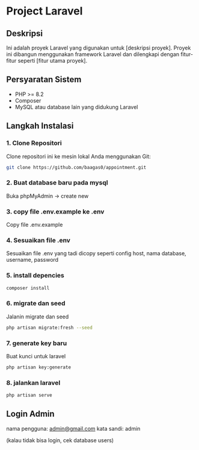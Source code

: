 # Project Laravel

## Deskripsi
Ini adalah proyek Laravel yang digunakan untuk [deskripsi proyek]. Proyek ini dibangun menggunakan framework Laravel dan dilengkapi dengan fitur-fitur seperti [fitur utama proyek].

## Persyaratan Sistem
- PHP >= 8.2
- Composer
- MySQL atau database lain yang didukung Laravel

## Langkah Instalasi

### 1. Clone Repositori
Clone repositori ini ke mesin lokal Anda menggunakan Git:
```bash
git clone https://github.com/baagas0/appointment.git
```

### 2. Buat database baru pada mysql
Buka phpMyAdmin -> create new

### 3. copy file .env.example ke .env
Copy file .env.example

### 4. Sesuaikan file .env
Sesuaikan file .env yang tadi dicopy seperti config host, nama database, username, password

### 5. install depencies
```bash
composer install
```

### 6. migrate dan seed
Jalanin migrate dan seed
```bash
php artisan migrate:fresh --seed
```

### 7. generate key baru
Buat kunci untuk laravel
```bash
php artisan key:generate
```

### 8. jalankan laravel
```bash
php artisan serve
```

## Login Admin
nama pengguna: admin@gmail.com
kata sandi: admin

(kalau tidak bisa login, cek database users)
